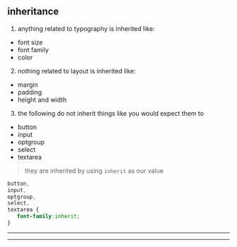 ## inheritance
1. anything related to typography is inherited
like:
- font size 
- font family
- color
2. nothing related to layout is inherited
like:
- margin
- padding 
- height and width
3. the following do not inherit things like you would expect them to
- button
- input
- optgroup
- select
- textarea
>they are inherited by using `inherit` as our value
```css
button,
input,
optgroup,
select,
textarea {
   font-family:inherit;
}
```
<hr>
<hr>